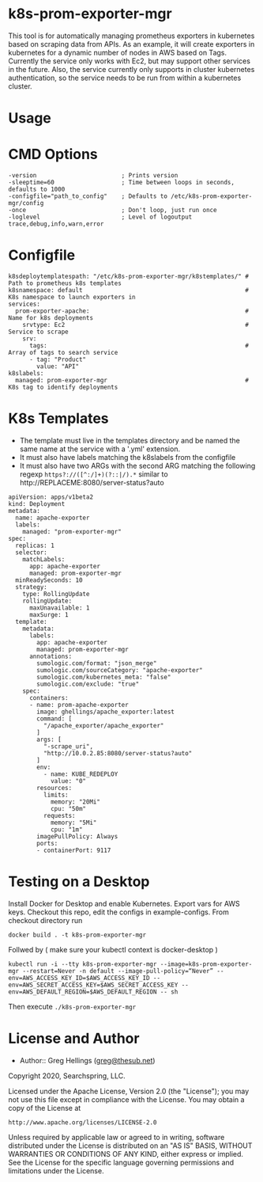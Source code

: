 k8s-prom-exporter-mgr
=====================

This tool is for automatically managing prometheus exporters in kubernetes based on scraping data from APIs.  As an example, it will create exporters in kubernetes for a dynamic number of nodes in AWS based on Tags.  Currently the service only works with Ec2, but may support other services in the future.  Also, the service currently only supports in cluster kubernetes authentication, so the service needs to be run from within a kubernetes cluster.

Usage
=====
# CMD Options
```
-version                        ; Prints version
-sleeptime=60                   ; Time between loops in seconds, defaults to 1000 
-configfile="path_to_config"    ; Defaults to /etc/k8s-prom-exporter-mgr/config
-once                           ; Don't loop, just run once
-loglevel                       ; Level of logoutput trace,debug,info,warn,error

```
# Configfile
```
k8sdeploytemplatespath: "/etc/k8s-prom-exporter-mgr/k8stemplates/" # Path to prometheus k8s templates
k8snamespace: default                                              # K8s namespace to launch exporters in
services:                                                           
  prom-exporter-apache:                                            # Name for k8s deployments
    srvtype: Ec2                                                   # Service to scrape
    srv:
      tags:                                                        # Array of tags to search service
      - tag: "Product"
        value: "API"
k8slabels:
  managed: prom-exporter-mgr                                       # K8s tag to identify deployments
```

# K8s Templates

* The template must live in the templates directory and be named the same name at the service with a '.yml' extension.
* It must also have labels matching the k8slabels from the configfile
* It must also have two ARGs with the second ARG matching the following regexp ```https?://([^:/]+)(?::|/).*``` similar to http://REPLACEME:8080/server-status?auto 

```
apiVersion: apps/v1beta2
kind: Deployment
metadata:
  name: apache-exporter
  labels:
    managed: "prom-exporter-mgr"
spec:
  replicas: 1
  selector:
    matchLabels:
      app: apache-exporter
      managed: prom-exporter-mgr
  minReadySeconds: 10
  strategy:
    type: RollingUpdate
    rollingUpdate:
      maxUnavailable: 1
      maxSurge: 1
  template:
    metadata:
      labels:
        app: apache-exporter
        managed: prom-exporter-mgr
      annotations:
        sumologic.com/format: "json_merge"
        sumologic.com/sourceCategory: "apache-exporter"
        sumologic.com/kubernetes_meta: "false"
        sumologic.com/exclude: "true"
    spec:
      containers:
      - name: prom-apache-exporter
        image: ghellings/apache_exporter:latest
        command: [
          "/apache_exporter/apache_exporter"
        ]
        args: [
          "-scrape_uri",
          "http://10.0.2.85:8080/server-status?auto"
        ]
        env:
          - name: KUBE_REDEPLOY
            value: "0"
        resources:          
          limits:
            memory: "20Mi"
            cpu: "50m"
          requests:
            memory: "5Mi"
            cpu: "1m"
        imagePullPolicy: Always
        ports:
        - containerPort: 9117
```

Testing on a Desktop
====================

Install Docker for Desktop and enable Kubernetes. Export vars for AWS keys. Checkout this repo, edit the configs in example-configs. From checkout directory run
```
docker build . -t k8s-prom-exporter-mgr
```
Follwed by ( make sure your kubectl context is docker-desktop )
```
kubectl run -i --tty k8s-prom-exporter-mgr --image=k8s-prom-exporter-mgr --restart=Never -n default --image-pull-policy=“Never” --env=AWS_ACCESS_KEY_ID=$AWS_ACCESS_KEY_ID --env=AWS_SECRET_ACCESS_KEY=$AWS_SECRET_ACCESS_KEY --env=AWS_DEFAULT_REGION=$AWS_DEFAULT_REGION -- sh 
```

Then execute ```./k8s-prom-exporter-mgr```    

License and Author
==================

* Author:: Greg Hellings (<greg@thesub.net>)


Copyright 2020, Searchspring, LLC.

Licensed under the Apache License, Version 2.0 (the "License");
you may not use this file except in compliance with the License.
You may obtain a copy of the License at

    http://www.apache.org/licenses/LICENSE-2.0

Unless required by applicable law or agreed to in writing, software
distributed under the License is distributed on an "AS IS" BASIS,
WITHOUT WARRANTIES OR CONDITIONS OF ANY KIND, either express or implied.
See the License for the specific language governing permissions and
limitations under the License.
 